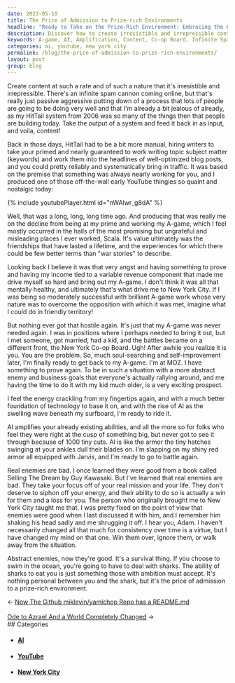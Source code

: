```yaml
---
date: 2023-05-10
title: The Price of Admission to Prize-rich Environments
headline: "Ready to Take on the Prize-Rich Environment: Embracing the Price of Admission."
description: Discover how to create irresistible and irrepressible content with AI, and the price of admission to prize-rich environments. Learn from my experiences of producing content at my A-game and the lessons I've learned on how to win over abstract enemies.
keywords: A-game, AI, Amplification, Content, Co-op Board, Infinite Spam Cannon, HitTail System, Irresistible, Irrepressible, Optimized Blog Posts, New York City, Prize-rich Environments, Real Enemies, Selling The Dream, Shark, Survival, Variable Revenue Component, War Stories, YouTube
categories: ai, youtube, new york city
permalink: /blog/the-price-of-admission-to-prize-rich-environments/
layout: post
group: blog
---
```



Create content at such a rate and of such a nature that it's irresistible and
irrepressible. There's an infinite spam cannon coming online, but that's really
just passive aggressive putting down of a process that lots of people are going
to be doing very well and that I'm already a bit jealous of already, as my
HitTail system from 2006 was so many of the things then that people are
building today. Take the output of a system and feed it back in as input, and
voila, content!

Back in those days, HitTail had to be a bit more manual, hiring writers to take
your primed and nearly guaranteed to work writing topic subject matter
(keywords) and work them into the headlines of well-optimized blog posts, and
you could pretty reliably and systematically bring in traffic. It was based on
the premise that something was always nearly working for you, and I produced
one of those off-the-wall early YouTube thingies so quaint and nostalgic today:

{% include youtubePlayer.html id="nWAlwr_g8dA" %}

Well, that was a long, long, long time ago. And producing that was really me on
the decline from being at my prime and working my A-game, which I feel mostly
occurred in the halls of the most promising but ungrateful and misleading
places I ever worked, Scala. It's value ultimately was the friendships that
have lasted a lifetime, and the experiences for which there could be few better
terms than "war stories" to describe. 

Looking back I believe it was that very angst and having something to prove and
having my income tied to a variable revenue component that made me drive myself
so hard and bring out my A-game. I don't think it was all that mentally
healthy, and ultimately that's what drive me to New York City. If I was being
so moderately successful with brilliant A-game work whose very nature was to
overcome the opposition with which it was met, imagine what I could do in
friendly territory!

But nothing ever got that hostile again. It's just that my A-game was never
needed again. I was in positions where I perhaps needed to bring it out, but I
met someone, got married, had a kid, and the battles became on a different
front, the New York Co-op Board. Ugh! After awhile you realize it is you. You
are the problem. So, much soul-searching and self-improvement later, I'm
finally ready to get back to my A-game. I'm at MOZ. I have something to prove
again. To be in such a situation with a more abstract enemy and business goals
that everyone's actually rallying around, and me having the time to do it with
my kid much older, is a very exciting prospect.

I feel the energy crackling from my fingertips again, and with a much better
foundation of technology to base it on, and with the rise of AI as the swelling
wave beneath my surfboard, I'm ready to ride it. 

AI amplifies your already existing abilities, and all the more so for folks who
feel they were right at the cusp of something big, but never got to see it
through because of 1000 tiny cuts. AI is like the armor the tiny hatches
swinging at your ankles dull their blades on. I'm slapping on my shiny red
armor all equipped with Jarvis, and I'm ready to go to battle again.

Real enemies are bad. I once learned they were good from a book called Selling
The Dream by Guy Kawasaki. But I've learned that real enemies are bad. They
take your focus off of your real mission and your life. They don't deserve to
siphon off your energy, and their ability to do so is actually a win for them
and a loss for you. The person who originally brought me to New York City
taught me that. I was pretty fixed on the point of view that enemies were good
when I last discussed it with him, and I remember him shaking his head sadly
and me shrugging it off. I hear you, Adam. I haven't necessarily changed all
that much for consistency over time is a virtue, but I have changed my mind on
that one. Win them over, ignore them, or walk away from the situation.

Abstract enemies, now they're good. It's a survival thing. If you choose to
swim in the ocean, you're going to have to deal with sharks. The ability of
sharks to eat you is just something those with ambition must accept. It's
nothing personal between you and the shark, but it's the price of admission to
a prize-rich environment.





















<div class="arrow-links"><div class="post-nav-prev"><span class="arrow">&larr;&nbsp;</span><a href="/blog/now-the-github-miklevin-yamlchop-repo-has-a-readme-md/">Now The Github miklevin/yamlchop Repo has a README.md</a></div> &nbsp; <div class="post-nav-next"><a href="/blog/ode-to-azrael-and-a-world-completely-changed/">Ode to Azrael And a World Completely Changed</a><span class="arrow">&nbsp;&rarr;</span></div></div>
## Categories

<ul>
<li><h4><a href='/ai/'>AI</a></h4></li>
<li><h4><a href='/youtube/'>YouTube</a></h4></li>
<li><h4><a href='/new-york-city/'>New York City</a></h4></li></ul>